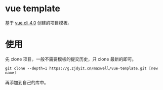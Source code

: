 # vue template

基于 [vue cli 4.0](https://github.com/vuejs/vue-cli) 创建的项目模板。

# 使用

先 clone 项目，一般不需要模板的提交历史，只 clone 最新的即可。

```shell
git clone --depth=1 https://g.zjdyit.cn/maxwell/vue-template.git [new name]
```
再添加到自己的库中。
